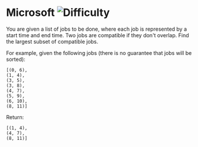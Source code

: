 # Microsoft ![Difficulty](https://img.shields.io/badge/-MEDIUM-yellow)
	
You are given a list of jobs to be done, where each job is represented by a
start time and end time. Two jobs are compatible if they don't overlap. Find
the largest subset of compatible jobs.
	
For example, given the following jobs (there is no guarantee that jobs will be sorted):
	
```
[(0, 6),
(1, 4),
(3, 5),
(3, 8),
(4, 7),
(5, 9),
(6, 10),
(8, 11)]
```
	
Return:
	
```
[(1, 4),
(4, 7),
(8, 11)]
```
	
